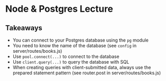 # Node & Postgres Lecture

## Takeaways

* You can connect to your Postgres database using the `pg` module
* You need to know the name of the database (see `config` in server/routes/books.js)
* Use `pool.connect(...)` to connect to the database
* Use `client.query(...)` to query the database with SQL
* When creating queries with client-submitted data, always use the prepared statement pattern (see router.post in server/routes/books.js)

